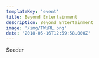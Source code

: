 ```yaml
---
templateKey: 'event'
title: Beyond Entertainment
description: Beyond Entertainment
image: '/img/TWiRL.png'
date: '2018-05-16T12:59:58.000Z'
---
```


Seeder